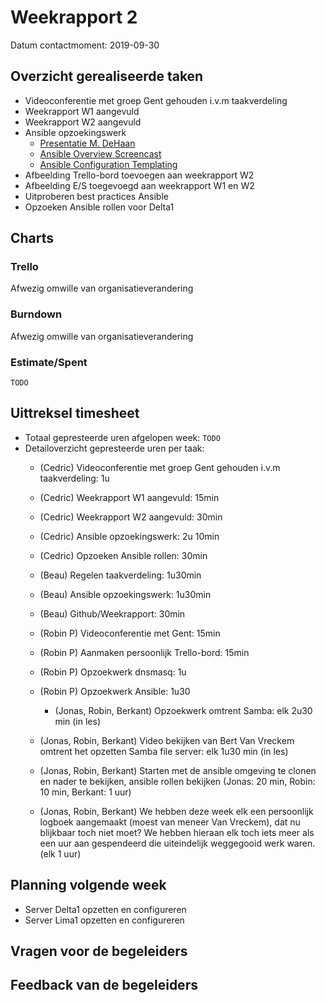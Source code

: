 # Weekrapport 2

Datum contactmoment: 2019-09-30

## Overzicht gerealiseerde taken

- Videoconferentie met groep Gent gehouden i.v.m taakverdeling
- Weekrapport W1 aangevuld
- Weekrapport W2 aangevuld
- Ansible opzoekingswerk
  - [Presentatie M. DeHaan](https://www.youtube.com/watch?v=Qi0AhK7PMCI)
  - [Ansible Overview Screencast](https://www.youtube.com/watch?v=MfoAb50Br94)
  - [Ansible Configuration Templating](https://www.youtube.com/watch?v=p0C90zIbe5s)
- Afbeelding Trello-bord toevoegen aan weekrapport W2
- Afbeelding E/S toegevoegd aan weekrapport W1 en W2
- Uitproberen best practices Ansible
- Opzoeken Ansible rollen voor Delta1

## Charts

### Trello

Afwezig omwille van organisatieverandering

### Burndown

Afwezig omwille van organisatieverandering

### Estimate/Spent

`TODO`

## Uittreksel timesheet

- Totaal gepresteerde uren afgelopen week: `TODO`
- Detailoverzicht gepresteerde uren per taak: 
  - (Cedric) Videoconferentie met groep Gent gehouden i.v.m taakverdeling: 1u
  - (Cedric) Weekrapport W1 aangevuld: 15min
  - (Cedric) Weekrapport W2 aangevuld: 30min
  - (Cedric) Ansible opzoekingswerk: 2u 10min
  - (Cedric) Opzoeken Ansible rollen: 30min

  - (Beau) Regelen taakverdeling: 1u30min
  - (Beau) Ansible opzoekingswerk: 1u30min
  - (Beau) Github/Weekrapport: 30min

  - (Robin P) Videoconferentie met Gent: 15min
  - (Robin P) Aanmaken persoonlijk Trello-bord: 15min
  - (Robin P) Opzoekwerk dnsmasq: 1u
  - (Robin P) Opzoekwerk Ansible: 1u30
  
    - (Jonas, Robin, Berkant) Opzoekwerk omtrent Samba: elk 2u30 min (in les)
  - (Jonas, Robin, Berkant) Video bekijken van Bert Van Vreckem omtrent het opzetten Samba file server: elk 1u30 min (in les)
  - (Jonas, Robin, Berkant) Starten met de ansible omgeving te clonen en nader te bekijken, ansible rollen bekijken (Jonas: 20 min, Robin: 10 min, Berkant: 1 uur)
  - (Jonas, Robin, Berkant) We hebben deze week elk een persoonlijk logboek aangemaakt (moest van meneer Van Vreckem), dat nu blijkbaar toch niet moet? We hebben hieraan elk toch iets meer als een uur aan gespendeerd die uiteindelijk weggegooid werk waren. (elk 1 uur)

## Planning volgende week

- Server Delta1 opzetten en configureren
- Server Lima1 opzetten en configureren

## Vragen voor de begeleiders



## Feedback van de begeleiders

